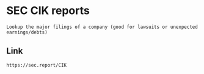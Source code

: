 # SEC CIK reports

    Lookup the major filings of a company (good for lawsuits or unexpected earnings/debts)
    
## Link

    https://sec.report/CIK